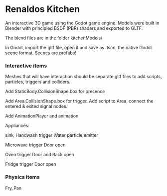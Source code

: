 # Renaldos Kitchen

An interactive 3D game using the Godot game engine. 
Models were built in Blender with principled BSDF (PBR) shaders and exported to GLTF. 

The blend files are in the folder kitchenModels/

In Godot, import the gltf file, open it and save as .tscn, the native Godot scene format. Scenes are prefabs!


### Interactive items
Meshes that will have interaction should be separate gltf files to add scripts, particles, triggers and colliders.


Add StaticBody.CollisionShape.box for presence

Add Area.CollisionShape.box for trigger. Add script to Area, connect the entered & exited signal nodes.

Add AnimationPlayer and animation 

Appliances:

sink_Handwash trigger Water particle emitter

Microwave trigger Door open

Oven trigger Door and Rack open

Fridge trigger Door open


### Physics items
Fry_Pan
